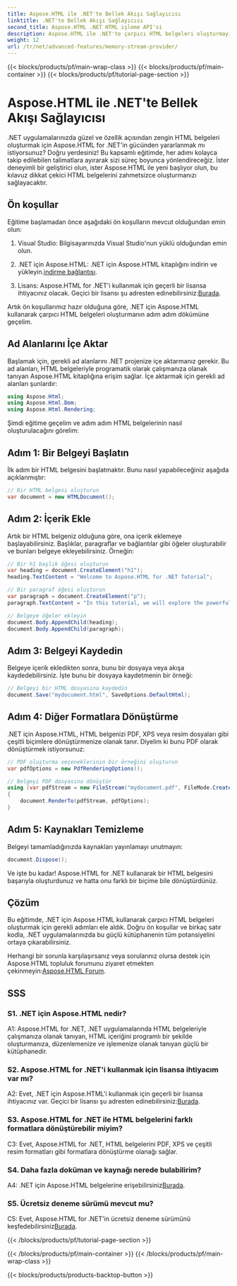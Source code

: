 ```yaml
---
title: Aspose.HTML ile .NET'te Bellek Akışı Sağlayıcısı
linktitle: .NET'te Bellek Akışı Sağlayıcısı
second_title: Aspose.HTML .NET HTML işleme API'si
description: Aspose.HTML ile .NET'te çarpıcı HTML belgeleri oluşturmayı öğrenin. Adım adım öğreticimizi izleyin ve HTML manipülasyonunun gücünü açığa çıkarın.
weight: 12
url: /tr/net/advanced-features/memory-stream-provider/
---
```


{{< blocks/products/pf/main-wrap-class >}}
{{< blocks/products/pf/main-container >}}
{{< blocks/products/pf/tutorial-page-section >}}

# Aspose.HTML ile .NET'te Bellek Akışı Sağlayıcısı


.NET uygulamalarınızda güzel ve özellik açısından zengin HTML belgeleri oluşturmak için Aspose.HTML for .NET'in gücünden yararlanmak mı istiyorsunuz? Doğru yerdesiniz! Bu kapsamlı eğitimde, her adımı kolayca takip edilebilen talimatlara ayırarak sizi süreç boyunca yönlendireceğiz. İster deneyimli bir geliştirici olun, ister Aspose.HTML ile yeni başlıyor olun, bu kılavuz dikkat çekici HTML belgelerini zahmetsizce oluşturmanızı sağlayacaktır.

## Ön koşullar

Eğitime başlamadan önce aşağıdaki ön koşulların mevcut olduğundan emin olun:

1. Visual Studio: Bilgisayarınızda Visual Studio'nun yüklü olduğundan emin olun.

2.  .NET için Aspose.HTML: .NET için Aspose.HTML kitaplığını indirin ve yükleyin.[indirme bağlantısı](https://releases.aspose.com/html/net/).

3.  Lisans: Aspose.HTML for .NET'i kullanmak için geçerli bir lisansa ihtiyacınız olacak. Geçici bir lisansı şu adresten edinebilirsiniz:[Burada](https://purchase.aspose.com/temporary-license/).

Artık ön koşullarımız hazır olduğuna göre, .NET için Aspose.HTML kullanarak çarpıcı HTML belgeleri oluşturmanın adım adım dökümüne geçelim.

## Ad Alanlarını İçe Aktar

Başlamak için, gerekli ad alanlarını .NET projenize içe aktarmanız gerekir. Bu ad alanları, HTML belgeleriyle programatik olarak çalışmanıza olanak tanıyan Aspose.HTML kitaplığına erişim sağlar. İçe aktarmak için gerekli ad alanları şunlardır:

```csharp
using Aspose.Html;
using Aspose.Html.Dom;
using Aspose.Html.Rendering;
```

Şimdi eğitime geçelim ve adım adım HTML belgelerinin nasıl oluşturulacağını görelim:

## Adım 1: Bir Belgeyi Başlatın

İlk adım bir HTML belgesini başlatmaktır. Bunu nasıl yapabileceğiniz aşağıda açıklanmıştır:

```csharp
// Bir HTML belgesi oluşturun
var document = new HTMLDocument();
```

## Adım 2: İçerik Ekle

Artık bir HTML belgeniz olduğuna göre, ona içerik eklemeye başlayabilirsiniz. Başlıklar, paragraflar ve bağlantılar gibi öğeler oluşturabilir ve bunları belgeye ekleyebilirsiniz. Örneğin:

```csharp
// Bir h1 başlık öğesi oluşturun
var heading = document.CreateElement("h1");
heading.TextContent = "Welcome to Aspose.HTML for .NET Tutorial";

// Bir paragraf öğesi oluşturun
var paragraph = document.CreateElement("p");
paragraph.TextContent = "In this tutorial, we will explore the powerful features of Aspose.HTML for .NET.";

// Belgeye öğeler ekleyin
document.Body.AppendChild(heading);
document.Body.AppendChild(paragraph);
```

## Adım 3: Belgeyi Kaydedin

Belgeye içerik ekledikten sonra, bunu bir dosyaya veya akışa kaydedebilirsiniz. İşte bunu bir dosyaya kaydetmenin bir örneği:

```csharp
// Belgeyi bir HTML dosyasına kaydedin
document.Save("mydocument.html", SaveOptions.DefaultHtml);
```

## Adım 4: Diğer Formatlara Dönüştürme

.NET için Aspose.HTML, HTML belgenizi PDF, XPS veya resim dosyaları gibi çeşitli biçimlere dönüştürmenize olanak tanır. Diyelim ki bunu PDF olarak dönüştürmek istiyorsunuz:

```csharp
// PDF oluşturma seçeneklerinin bir örneğini oluşturun
var pdfOptions = new PdfRenderingOptions();

// Belgeyi PDF dosyasına dönüştür
using (var pdfStream = new FileStream("mydocument.pdf", FileMode.Create))
{
    document.RenderTo(pdfStream, pdfOptions);
}
```

## Adım 5: Kaynakları Temizleme

Belgeyi tamamladığınızda kaynakları yayınlamayı unutmayın:

```csharp
document.Dispose();
```

Ve işte bu kadar! Aspose.HTML for .NET kullanarak bir HTML belgesini başarıyla oluşturdunuz ve hatta onu farklı bir biçime bile dönüştürdünüz.

## Çözüm

Bu eğitimde, .NET için Aspose.HTML kullanarak çarpıcı HTML belgeleri oluşturmak için gerekli adımları ele aldık. Doğru ön koşullar ve birkaç satır kodla, .NET uygulamalarınızda bu güçlü kütüphanenin tüm potansiyelini ortaya çıkarabilirsiniz.

 Herhangi bir sorunla karşılaşırsanız veya sorularınız olursa destek için Aspose.HTML topluluk forumunu ziyaret etmekten çekinmeyin:[Aspose.HTML Forum](https://forum.aspose.com/).

## SSS

### S1. .NET için Aspose.HTML nedir?

A1: Aspose.HTML for .NET, .NET uygulamalarında HTML belgeleriyle çalışmanıza olanak tanıyan, HTML içeriğini programlı bir şekilde oluşturmanıza, düzenlemenize ve işlemenize olanak tanıyan güçlü bir kütüphanedir.

### S2. Aspose.HTML for .NET'i kullanmak için lisansa ihtiyacım var mı?

 A2: Evet, .NET için Aspose.HTML'i kullanmak için geçerli bir lisansa ihtiyacınız var. Geçici bir lisansı şu adresten edinebilirsiniz:[Burada](https://purchase.aspose.com/temporary-license/).

### S3. Aspose.HTML for .NET ile HTML belgelerini farklı formatlara dönüştürebilir miyim?

C3: Evet, Aspose.HTML for .NET, HTML belgelerini PDF, XPS ve çeşitli resim formatları gibi formatlara dönüştürme olanağı sağlar.

### S4. Daha fazla doküman ve kaynağı nerede bulabilirim?

 A4: .NET için Aspose.HTML belgelerine erişebilirsiniz[Burada](https://reference.aspose.com/html/net/).

### S5. Ücretsiz deneme sürümü mevcut mu?

 C5: Evet, Aspose.HTML for .NET'in ücretsiz deneme sürümünü keşfedebilirsiniz[Burada](https://releases.aspose.com/).

{{< /blocks/products/pf/tutorial-page-section >}}

{{< /blocks/products/pf/main-container >}}
{{< /blocks/products/pf/main-wrap-class >}}

{{< blocks/products/products-backtop-button >}}
